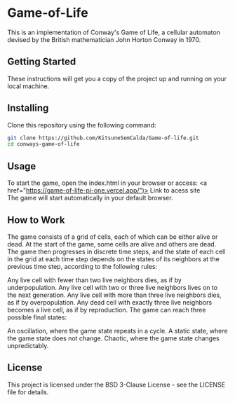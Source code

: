 # Game-of-Life

This is an implementation of Conway's Game of Life, a cellular automaton devised by the British mathematician John Horton Conway in 1970.

## Getting Started
These instructions will get you a copy of the project up and running on your local machine.

## Installing
Clone this repository using the following command:

```sh
git clone https://github.com/KitsuneSemCalda/Game-of-life.git
cd conways-game-of-life
```
## Usage
To start the game, open the index.html in your browser or access: <a href="https://game-of-life-pi-one.vercel.app/")> Link to acess site </a> <br>
The game will start automatically in your default browser.

## How to Work
The game consists of a grid of cells, each of which can be either alive or dead. At the start of the game, some cells are alive and others are dead. The game then progresses in discrete time steps, and the state of each cell in the grid at each time step depends on the states of its neighbors at the previous time step, according to the following rules:

Any live cell with fewer than two live neighbors dies, as if by underpopulation.
Any live cell with two or three live neighbors lives on to the next generation.
Any live cell with more than three live neighbors dies, as if by overpopulation.
Any dead cell with exactly three live neighbors becomes a live cell, as if by reproduction.
The game can reach three possible final states:

An oscillation, where the game state repeats in a cycle.
A static state, where the game state does not change.
Chaotic, where the game state changes unpredictably.

## License
This project is licensed under the BSD 3-Clause License - see the LICENSE file for details.
